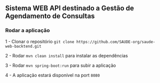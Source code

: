 ## Sistema WEB API destinado a Gestão de Agendamento de Consultas

### Rodar a aplicação

1 - Clonar o repositório `git clone https://github.com/SAUDE-org/saude-web-backtend.git`

2 - Rodar `mvn clean install` para instalar as dependências

3 - Rodar `mvn spring-boot:run` para subir a aplicação

4 - A aplicação estará disponível na port `8080`
